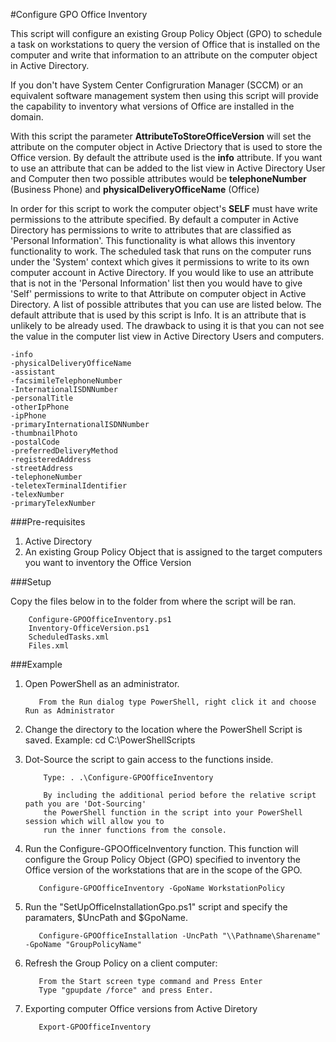 #Configure GPO Office Inventory

This script will configure an existing Group Policy Object (GPO) to schedule a task on workstations to query the version of Office that is installed on the computer and write that information to an attribute on the computer object in Active Directory.

If you don't have System Center Configruration Manager (SCCM) or an equivalent software management system then using this script will provide the capability to inventory what versions of Office are installed in the domain.

With this script the parameter **AttributeToStoreOfficeVersion** will set the attribute on the computer object in Active Driectory that is used to store the Office version.  By default the attribute used is the **info** attribute.  If you want to use an attribute that can be added to the list view in Active Directory User and Computer then two possible attributes would be **telephoneNumber** (Business Phone) and **physicalDeliveryOfficeName** (Office)

In order for this script to work the computer object's **SELF** must have write permissions to the attribute specified.  By default a computer in Active Directory has permissions to write to attributes that are classified as 'Personal Information'.  This functionality is what allows this inventory functionality to work.  The scheduled task that runs on the computer runs under the 'System' context which gives it permissions to write to its own computer account in Active Directory.  If you would like to use an attribute that is not in the 'Personal Information' list then you would have to give 'Self' permissions to write to that Attribute on computer object in Active Directory. A list of possible attributes that you can use are listed below.  The default attribute that is used by this script is Info.  It is an attribute that is unlikely to be already used.  The drawback to using it is that you can not see the value in the computer list view in Active Directory Users and computers.

    -info
    -physicalDeliveryOfficeName
    -assistant
    -facsimileTelephoneNumber
    -InternationalISDNNumber
    -personalTitle
    -otherIpPhone
    -ipPhone
    -primaryInternationalISDNNumber
    -thumbnailPhoto
    -postalCode
    -preferredDeliveryMethod
    -registeredAddress
    -streetAddress
    -telephoneNumber
    -teletexTerminalIdentifier
    -telexNumber
    -primaryTelexNumber

###Pre-requisites

1. Active Directory
3. An existing Group Policy Object that is assigned to the target computers you want to inventory the Office Version

###Setup

Copy the files below in to the folder from where the script will be ran.

        Configure-GPOOfficeInventory.ps1
        Inventory-OfficeVersion.ps1
        ScheduledTasks.xml
        Files.xml

###Example

1. Open PowerShell as an administrator.

          From the Run dialog type PowerShell, right click it and choose Run as Administrator

2. Change the directory to the location where the PowerShell Script is saved.
          Example: cd C:\PowerShellScripts
      
3. Dot-Source the script to gain access to the functions inside.

           Type: . .\Configure-GPOOfficeInventory

           By including the additional period before the relative script path you are 'Dot-Sourcing' 
           the PowerShell function in the script into your PowerShell session which will allow you to 
           run the inner functions from the console.

4. Run the Configure-GPOOfficeInventory function. This function will configure the Group Policy Object (GPO) specified to inventory the Office version of the workstations that are in the scope of the GPO.

          Configure-GPOOfficeInventory -GpoName WorkstationPolicy

5. Run the "SetUpOfficeInstallationGpo.ps1" script and specify the paramaters, $UncPath and $GpoName.

          Configure-GPOOfficeInstallation -UncPath "\\Pathname\Sharename" -GpoName "GroupPolicyName"

6. Refresh the Group Policy on a client computer:

          From the Start screen type command and Press Enter
          Type "gpupdate /force" and press Enter.

7. Exporting computer Office versions from Active Diretory

          Export-GPOOfficeInventory





